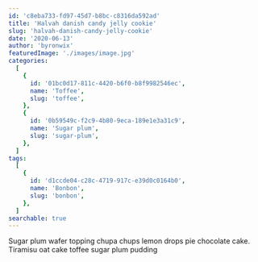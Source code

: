 ```yaml
---
id: 'c8eba733-fd97-45d7-b8bc-c8316da592ad'
title: 'Halvah danish candy jelly cookie'
slug: 'halvah-danish-candy-jelly-cookie'
date: '2020-06-13'
author: 'byronwix'
featuredImage: './images/image.jpg'
categories:
  [
    {
      id: '01bc0d17-811c-4420-b6f0-b8f9982546ec',
      name: 'Toffee',
      slug: 'toffee',
    },
    {
      id: '0b59549c-f2c9-4b80-9eca-189e1e3a31c9',
      name: 'Sugar plum',
      slug: 'sugar-plum',
    },
  ]
tags:
  [
    {
      id: 'd1ccde04-c28c-4719-917c-e39d0c0164b0',
      name: 'Bonbon',
      slug: 'bonbon',
    },
  ]
searchable: true
---
```


Sugar plum wafer topping chupa chups lemon drops pie chocolate cake. Tiramisu
oat cake toffee sugar plum pudding
